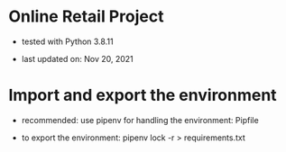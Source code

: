 # Online Retail Project

- tested with Python 3.8.11

- last updated on: Nov 20, 2021

# Import and export the environment

- recommended: use pipenv for handling the environment: Pipfile

- to export the environment: pipenv lock -r > requirements.txt

